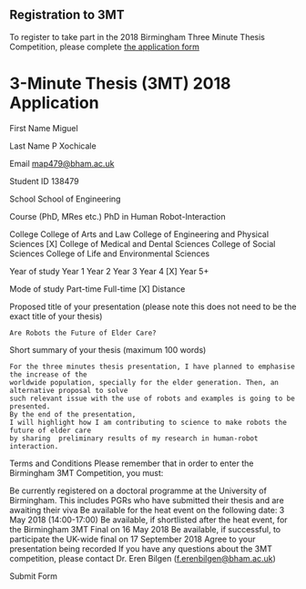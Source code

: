 Registration to 3MT
---

To register to take part in the 2018 Birmingham Three Minute Thesis Competition, please complete [the application form](https://uobasops.formstack.com/forms/3mt_2018_application)


# 3-Minute Thesis (3MT) 2018 Application

First Name 
Miguel

Last Name
P Xochicale

Email
map479@bham.ac.uk

Student ID
138479

School
School of Engineering

Course (PhD, MRes etc.)
PhD in Human Robot-Interaction

College
College of Arts and Law
College of Engineering and Physical Sciences [X]
College of Medical and Dental Sciences
College of Social Sciences
College of Life and Environmental Sciences

Year of study
Year 1
Year 2
Year 3
Year 4 [X]
Year 5+

Mode of study
Part-time
Full-time [X]
Distance


Proposed title of your presentation (please note this does not need to be the exact title of your thesis)
```
Are Robots the Future of Elder Care?
```


Short summary of your thesis (maximum 100 words)

```
For the three minutes thesis presentation, I have planned to emphasise the increase of the
worldwide population, specially for the elder generation. Then, an alternative proposal to solve
such relevant issue with the use of robots and examples is going to be presented. 
By the end of the presentation,
I will highlight how I am contributing to science to make robots the future of elder care
by sharing  preliminary results of my research in human-robot interaction.
```


Terms and Conditions
Please remember that in order to enter the Birmingham 3MT Competition, you must:

Be currently registered on a doctoral programme at the University of Birmingham. This includes PGRs who have submitted their thesis and are awaiting their viva
Be available for the heat event on the following date: 3 May 2018 (14:00-17:00)
Be available, if shortlisted after the heat event, for the Birmingham 3MT Final on 16 May 2018
Be available, if successful, to participate the UK-wide final on 17 September 2018
Agree to your presentation being recorded
If you have any questions about the 3MT competition, please contact Dr. Eren Bilgen (f.erenbilgen@bham.ac.uk)

Submit Form




